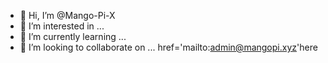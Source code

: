 <!DOCTYPE html>
- 👋 Hi, I’m @Mango-Pi-X
- 👀 I’m interested in ...
- 🌱 I’m currently learning ...
- 💞️ I’m looking to collaborate on ...
<a>href='mailto:admin@mangopi.xyz'here</a>

